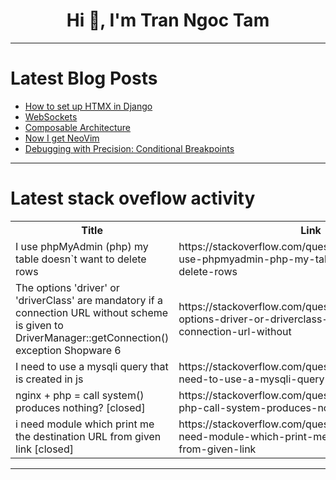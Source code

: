 <h1 align="center">Hi 👋, I'm Tran Ngoc Tam</h1>

---

# Latest Blog Posts 
<!-- BLOG-POST-LIST:START -->
- [How to set up HTMX in Django](https://dev.to/agarjoshua/how-to-set-up-htmx-in-django-307f)
- [WebSockets](https://dev.to/jay818/websockets-1dke)
- [Composable Architecture](https://dev.to/msmith99994/composable-architecture-21eb)
- [Now I get NeoVim](https://dev.to/hundrog/now-i-get-neovim-do5)
- [Debugging with Precision: Conditional Breakpoints](https://dev.to/vanessa_zaremba/debugging-with-precision-conditional-breakpoints-2nmo)
<!-- BLOG-POST-LIST:END -->

---

# Latest stack oveflow activity
<table>
  <tr><th>Title</th><th>Link</th></tr>
  <!-- STACKOVERFLOW:START --><tr><td>I use phpMyAdmin &lpar;php&rpar; my table doesn`t want to delete rows</td><td>https://stackoverflow.com/questions/78492456/i-use-phpmyadmin-php-my-table-doesnt-want-to-delete-rows</td></tr><tr><td>The options &#39;driver&#39; or &#39;driverClass&#39; are mandatory if a connection URL without scheme is given to DriverManager::getConnection&lpar;&rpar; exception Shopware 6</td><td>https://stackoverflow.com/questions/78492357/the-options-driver-or-driverclass-are-mandatory-if-a-connection-url-without</td></tr><tr><td>I need to use a mysqli query that is created in js</td><td>https://stackoverflow.com/questions/78492354/i-need-to-use-a-mysqli-query-that-is-created-in-js</td></tr><tr><td>nginx + php = call system&lpar;&rpar; produces nothing? [closed]</td><td>https://stackoverflow.com/questions/78492074/nginx-php-call-system-produces-nothing</td></tr><tr><td>i need module which print me the destination URL from given link [closed]</td><td>https://stackoverflow.com/questions/78492028/i-need-module-which-print-me-the-destination-url-from-given-link</td></tr><!-- STACKOVERFLOW:END -->
</table>

---


